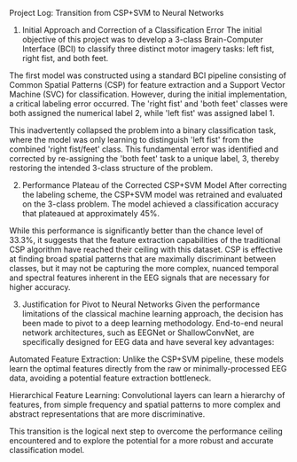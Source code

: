 Project Log: Transition from CSP+SVM to Neural Networks
1. Initial Approach and Correction of a Classification Error
The initial objective of this project was to develop a 3-class Brain-Computer Interface (BCI) to classify three distinct motor imagery tasks: left fist, right fist, and both feet.

The first model was constructed using a standard BCI pipeline consisting of Common Spatial Patterns (CSP) for feature extraction and a Support Vector Machine (SVC) for classification. However, during the initial implementation, a critical labeling error occurred. The 'right fist' and 'both feet' classes were both assigned the numerical label 2, while 'left fist' was assigned label 1.

This inadvertently collapsed the problem into a binary classification task, where the model was only learning to distinguish 'left fist' from the combined 'right fist/feet' class. This fundamental error was identified and corrected by re-assigning the 'both feet' task to a unique label, 3, thereby restoring the intended 3-class structure of the problem.

2. Performance Plateau of the Corrected CSP+SVM Model
After correcting the labeling scheme, the CSP+SVM model was retrained and evaluated on the 3-class problem. The model achieved a classification accuracy that plateaued at approximately 45%.

While this performance is significantly better than the chance level of 33.3%, it suggests that the feature extraction capabilities of the traditional CSP algorithm have reached their ceiling with this dataset. CSP is effective at finding broad spatial patterns that are maximally discriminant between classes, but it may not be capturing the more complex, nuanced temporal and spectral features inherent in the EEG signals that are necessary for higher accuracy.

3. Justification for Pivot to Neural Networks
Given the performance limitations of the classical machine learning approach, the decision has been made to pivot to a deep learning methodology. End-to-end neural network architectures, such as EEGNet or ShallowConvNet, are specifically designed for EEG data and have several key advantages:

Automated Feature Extraction: Unlike the CSP+SVM pipeline, these models learn the optimal features directly from the raw or minimally-processed EEG data, avoiding a potential feature extraction bottleneck.

Hierarchical Feature Learning: Convolutional layers can learn a hierarchy of features, from simple frequency and spatial patterns to more complex and abstract representations that are more discriminative.

This transition is the logical next step to overcome the performance ceiling encountered and to explore the potential for a more robust and accurate classification model.